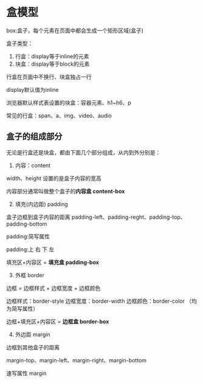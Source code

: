 # 盒模型

box:盒子，每个元素在页面中都会生成一个矩形区域(盒子)

盒子类型：

1. 行盒：display等于inline的元素
2. 块盒：display等于block的元素

行盒在页面中不换行、块盒独占一行

display默认值为inline

浏览器默认样式表设置的块盒：容器元素、h1~h6、p

常见的行盒：span、a、img、video、audio

## 盒子的组成部分

无论是行盒还是块盒，都由下面几个部分组成，从内到外分别是：

1. 内容：content

width、height  设置的是盒子内容的宽高

内容部分通常叫做整个盒子的**内容盒 content-box**

2. 填充(内边距) padding

盒子边框到盒子内容的距离
padding-left、padding-reght、padding-top、padding-bottom

padding:简写属性

padding:上 右 下 左

填充区+内容区 = **填充盒 padding-box**

3. 外框 border

边框 = 边框样式 + 边框宽度 + 边框颜色

边框样式：border-style
边框宽度：border-width
边框颜色：border-color
（均为简写属性）

边框+填充区+内容区 = **边框盒 border-box**

4. 外边距 margin

边框到其他盒子的距离

margin-top、margin-left、margin-right、margin-bottom

速写属性 margin
